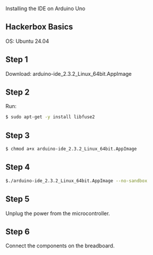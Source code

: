 Installing the IDE on Arduino Uno

## Hackerbox Basics

OS: Ubuntu 24.04

## Step 1

Download: arduino-ide_2.3.2_Linux_64bit.AppImage

## Step 2

Run:

```sh
$ sudo apt-get -y install libfuse2
```

## Step 3

```sh
$ chmod a+x arduino-ide_2.3.2_Linux_64bit.AppImage
```

## Step 4

```sh
$./arduino-ide_2.3.2_Linux_64bit.AppImage --no-sandbox
```

## Step 5

Unplug the power from the microcontroller.

## Step 6

Connect the components on the breadboard.


